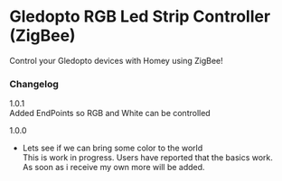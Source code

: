 # Gledopto RGB Led Strip Controller (ZigBee)  
    
Control your Gledopto devices with Homey using ZigBee!   
   
### Changelog   
  
1.0.1   
Added EndPoints so RGB and White can be controlled
     
1.0.0  
- Lets see if we can bring some color to the world  
This is work in progress. Users have reported that the basics work.   
As soon as i receive my own more will be added.  

